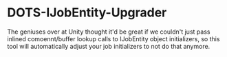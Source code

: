 # DOTS-IJobEntity-Upgrader
The geniuses over at Unity thought it'd be great if we couldn't just pass inlined comoennt/buffer lookup calls to IJobEntity object initializers, so this tool will automatically adjust your job initializers to not do that anymore.
